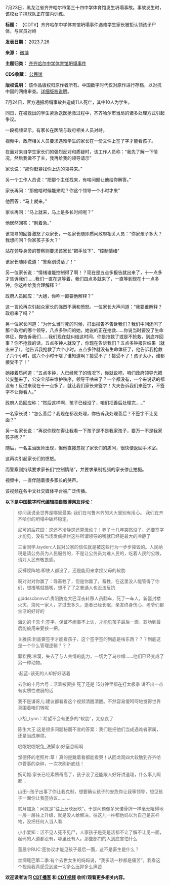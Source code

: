 
7月23日，黑龙江省齐齐哈尔市第三十四中学体育馆发生坍塌事故。事故发生时，该校女子排球队正在馆内训练。




**标题：** 【CDTV】齐齐哈尔中学体育馆坍塌事件遇难学生家长被拒认领孩子尸体，与官员对峙  

**发表日期：** 2023.7.26  

**来源：** [微博](https://chinadigitaltimes.net/space/微博)  

**主题归类：** [齐齐哈尔中学体育馆坍塌事件](https://chinadigitaltimes.net/space/齐齐哈尔中学体育馆坍塌事件)  

**CDS收藏：** [公民馆](https://chinadigitaltimes.net/space/%E5%85%AC%E6%B0%91%E9%A6%86)  

**版权说明：** 该作品版权归原作者所有。中国数字时代仅对原作进行存档，以对抗中国的网络审查。[详细版权说明](https://chinadigitaltimes.net/chinese/copyright)。


7月24日，官方通报坍塌事故共造成11人死亡，其中10人为学生。


同日，在被救出的学生紧急送医抢救过程中，齐齐哈尔市当局的诸多处理方式引起争议。


一段视频显示，有家长在医院与政府相关人员对峙。


视频中，政府相关人员要求遇难学生的家长在一份文件上签了字才能看孩子。


在面对来自学生家长们的强烈反对和质疑时，该工作人员称：“我先了解一下情况，然后我做不了主，我再给我的领导请示”


家长说：“那你赶紧找你上边的领导来。”


另一个工作人员说：“把那个主任找来，有啥问题让他给你解答。”


家长再问：“那他啥时候能来呢？你这个领导一个小时才来”


他回答：“马上就来。”


家长再问：“马上就来，马上是多长时间呢？”


他居然回答：“别着急。”


该领导的回答激怒了众家长，一名家长随即质问政府相关人员：“你家孩子多大？我想问问？你家孩子多大？”


站在领导身旁的警察则要求该家长“把手放下”、“控制情绪”


该家长随即说道：“警察别说话了！”


另一位家长说：“情绪谁能控制得了啊！？现在是五点多报告就出来了，十一点多才告诉我们……我们一直在这等着，我们四点多就来了，一直等到现在十一点多钟，你这咋给我合理解释？”


政府人员回应：“大姐，你咋一直要他解释？”


这一言论再次引起众家长的强烈不满和愤怒。一位家长大声问道：“我要谁解释？政府来了吗？”


另一位家长问道：“为什么当时死的时候，打出报告不告诉我们？我们中间还问了那个政府的哪个领导，八点多钟问的她，她说的正在抢救……你说当时要没了生命体征，你告诉我们……我们现在就纠结这时间，你是抢救了或是不抢救，到底咋回事？你不抢救的话，五点多钟人就没了，你现在告诉我们？五点多钟报告结果（就出来了），他告诉我抢救了六个小时。五点多钟就没有生命体征了，他告诉我抢救了六个小时，这六个小时干啥了谁知道啊？接受不了！接受不了！孩子太小，谁都接受不了！”


她接着质问道：“五点多钟，人已经死了的情况下，你就说吧，咱们政府领导光把公安整来了，公安全部来维护秩序，领导干啥来了？一个都没有，一个来说话的都没有！反过来现在十一点多了，就让我们家长来签字！大夫告诉我们来签字，不签字不让你看人。”


政府人员回应称：“然后这样啊，孩子已经没了，咱们把善后处理完……”


一名家长说：“怎么善后？我现在都没处理，你告诉我处理善后？不签字不让见面？”


另一名家长说：“再说你现在得让我看一下孩子是不是我家孩子，要万一不是我家孩子呢？”


随后，一名主治医师出现，但他直接忽视了家长们的质问，很快便返回手术室。


这再次引起家长们的愤怒。


而警察则持续要求家长们“控制情绪”，并要求录制视频的家长停止拍摄。


视频中，一直伴随着很多家长的哭声。


该视频在各中文社交媒体平台被广泛传播。


**以下是中国数字时代编辑摘自微博网友评论：** 



> 
> 你问我说全世界是哪里最美: 我们在乌鲁木齐的大火里别有用心。 我们在齐齐哈尔的坍塌中破坏稳定。
> 
> 
> 尼可的后花园：这还不冷静这还算激动？！养了十几年突然没了、还要签字才能见，没有当场发疯撕烂这些所谓领导的嘴就已经是最大的冷静了
> 
> 
> 三金同学Jayden:人民对公家的信任就是被这些行为一步步摧毁的。人民纳税是请公务员为人民服务的，不是让公务员为难人民的，吃着人民的公粮，请对人民有敬畏感。
> 
> 
> 反裤衩阵地:即使人都没了，还是能用来拿捏父母的软肋
> 
> 
> 啊对对对你赢了：辱畜牲了，但是你赢了，畜牲，在这里没人能管得了你们，想捂嘴就捂嘴，想不了了之普通人也没法反抗
> 
> 
> gjddsscbnnvcf:贵阳防疫大巴深夜转移人员翻车，死了一车人，新疆封楼火灾，烧死一家人，才过去多久，逝者已经长眠，亲友终身伤心，老爷们都生活的好好的
> 
> 
> 海边的卡忽卡:签字，保证不闹事不上访，才能见孩子最后一面，软肋到最后能被用来要挟一把。
> 
> 
> 关雅荻:到底要签字才能看孩子，这个签字签的到底是啥东西？？？到底这是一个什么管理逻辑？？？
> 
> 
> 郭松民:冷漠，失去了与人共情的能力，一切为了乌纱帽……他们已经变成了另一种动物。
> 
> 
> ·起蓝·:该死的人却好好活着
> 
> 
> 去你的十月六号：活着被要挟 死了还是 15分钟里都在打太极拳 讲不出一点有实质性进展的话
> 
> 
> 我不是谦哥儿:建议都看看这个视频清醒清醒。不然容易傻呵呵地觉得世界真围着咱们转呢
> 
> 
> 小胡\_Lynn：希望不会有更多的“软肋”，太悲哀了
> 
> 
> 陈生大王:这是很多问题秘而不宣的答案：我们是把他们当成遇难者家属，还是当成麻烦。
> 
> 
> 氓氓氓氓氓兔\_洗脚水:好窒息啊啊
> 
> 
> 邹德怀的老照片:草！真的是跳着看都能看哭！从回龙观四大软肋到齐齐哈尔管事的杂碎，一次次刷新底线！
> 
> 
> 婉司姬:家长已经素质奇高了，孩子没了还能跟人好好讲道理，什么事儿啊都…
> 
> 
> 山田-:孩子出事了你让我克制，想要确认孩子的安危你让我等领导，想见孩子一面你让我签协议……….
> 
> 
> 贰月加急：问就是”往上反映反映”。于是问题像多米诺骨牌一样毫无阻碍地一层一层往上升级，就是没人给解决。往这儿一杵都他妈以为自己是吉祥物，没把任何人当人看
> 
> 
> 小小爱知：活不见人死不见尸，人家孩子是死是活都不让了解不让见一面，起码的人道都没有，哪里还有人。那些部门的人到底害怕什么
> 
> 
> 董晨宇RUC:签协议才能见孩子最后一面，这不是畜生是什么？
> 
> 
> 丝绸尾巴第二季:有个去世女生的妈妈说，“我多活一秒都是痛苦”。我看这个视频我真感受到这一切多么压抑多么痛苦
> 
> 
> 


**欢迎读者访问 [CDT播客](https://open.firstory.me/user/cdt/platforms "CDT播客") 和 [CDT视频](https://www.youtube.com/@CDTChinese/videos "CDT视频") 收听/观看更多相关内容。** 

